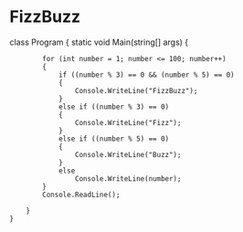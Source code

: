 FizzBuzz
========
class Program
    {
        static void Main(string[] args)
        {
             
        
            for (int number = 1; number <= 100; number++)
            {
                if ((number % 3) == 0 && (number % 5) == 0)
                {
                    Console.WriteLine("FizzBuzz");
                }
                else if ((number % 3) == 0)
                {
                    Console.WriteLine("Fizz");
                }
                else if ((number % 5) == 0)
                {
                    Console.WriteLine("Buzz");
                }
                else
                    Console.WriteLine(number);
            }
            Console.ReadLine();
    
        }
    }
